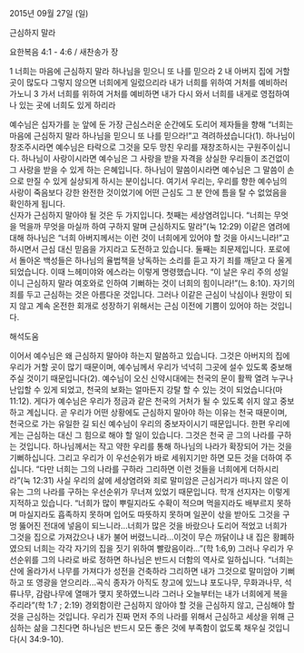 2015년 09월 27일 (일)

근심하지 말라



요한복음 4:1 - 4:6 / 새찬송가  장


1 너희는 마음에 근심하지 말라 하나님을 믿으니 또 나를 믿으라
2 내 아버지 집에 거할 곳이 많도다 그렇지 않으면 너희에게 일렀으리라 내가 너희를 위하여 거처를 예비하러 가노니
3 가서 너희를 위하여 거처를 예비하면 내가 다시 와서 너희를 내게로 영접하여 나 있는 곳에 너희도 있게 하리라

예수님은 십자가를 눈 앞에 둔 가장 근심스러운 순간에도 도리어 제자들을 향해 “너희는 마음에 근심하지 말라 하나님을 믿으니 또 나를 믿으라!”고 격려하셨습니다(1). 하나님이 창조주시라면 예수님은 타락으로 그것을 모두 망친 우리를 재창조하시는 구원주이십니다. 하나님이 사랑이시라면 예수님은 그 사랑을 받을 자격을 상실한 우리들이 조건없이 그 사랑을 받을 수 있게 하는 은혜입니다. 하나님이 말씀이시라면 예수님은 그 말씀이 손으로 만질 수 있게 실상되게 하시는 분이십니다. 여기서 우리는, 우리를 향한 예수님의 사랑이 죽음보다 강한 완전한 것이었기에 어떤 근심도 그 분 안에 틈을 탈 수 없었음을 확인하게 됩니다.   
신자가 근심하지 말아야 될 것은 두 가지입니다. 첫째는 세상염려입니다. 
“너희는 무엇을 먹을까 무엇을 마실까 하여 구하지 말며 근심하지도 말라”(눅 12:29)
이같은 염려에 대해 하나님은 “너희 아버지께서는 이런 것이 너희에게 있어야 할 것을 아시느니라!”고 하시면서 근심 대신 믿음을 가지라고 도전하고 있습니다. 
둘째는 죄문제입니다. 포로에서 돌아온 백성들은 하나님의 율법책을 낭독하는 소리를 듣고 자기 죄를 깨닫고 다 울게 되었습니다. 이때 느헤미야와 에스라는 이렇게 명령했습니다. 
“이 날은 우리 주의 성일이니 근심하지 말라 여호와로 인하여 기뻐하는 것이 너희의 힘이니라!”(느 8:10). 자기의 죄를 두고 근심하는 것은 아름다운 것입니다. 그러나 이같은 근심이 낙심이나 원망이 되지 않고 계속 온전한 회개로 성장하기 위해서는 근심 이전에 기쁨이 있어야 하는 것입니다.

해석도움





이어서 예수님은 왜 근심하지 말아야 하는지 말씀하고 있습니다. 
그것은 아버지의 집에 우리가 거할 곳이 많기 때문이며, 예수님께서 우리가 넉넉히 그곳에 설수 있도록 중보해주실 것이기 때문입니다(2). 예수님이 오신 신약시대에는 천국의 문이 활짝 열려 누구나 난입할 수 있게 되었고, 천국의 보화는 얼마든지 강탈 할 수 있는 것이 되었습니다(마 11:12). 게다가 예수님은 우리가 정금과 같은 천국의 거처가 될 수 있도록 쉬지 않고 중보하고 계십니다. 곧 우리가 어떤 상황에도 근심하지 말아야 하는 이유는 천국 때문이며, 천국으로 가는 유일한 길 되신 예수님이 우리의 중보자이시기 때문입니다. 
한편 우리에게는 근심하는 대신 그 힘으로 해야 할 일이 있습니다. 그것은 천국 곧 그의 나라를 구하는 것입니다. 하나님께서는 작고 약한 우리를 통해 하나님의 나라가 확장되어 가는 것을 기뻐하십니다. 그리고 우리가 이 우선순위가 바로 세워지기만 하면 모든 것을 더하여 주십니다. “다만 너희는 그의 나라를 구하라 그리하면 이런 것들을 너희에게 더하시리라”(눅 12:31) 
사실 우리의 삶에 세상염려와 죄로 말미암은 근심거리가 떠나지 않은 이유는 그의 나라를 구하는 우선순위가 무너져 있었기 때문입니다. 학개 선지자는 이렇게 지적하고 있습니다. 
“너희가 많이 뿌릴지라도 수확이 적으며 먹을지라도 배부르지 못하며 마실지라도 흡족하지 못하며 입어도 따뜻하지 못하며 일꾼이 삯을 받아도 그것을 구멍 뚫어진 전대에 넣음이 되느니라...너희가 많은 것을 바랐으나 도리어 적었고 너희가 그것을 집으로 가져갔으나 내가 불어 버렸느니라...이것이 무슨 까닭이냐 내 집은 황폐하였으되 너희는 각각 자기의 집을 짓기 위하여 빨랐음이라...”(학 1:6,9) 
그러나 우리가 우선순위를 그의 나라로 바로 정하면 하나님은 반드시 더함의 역사로 일하십니다. “너희는 산에 올라가서 나무를 가져다가 성전을 건축하라 그리하면 내가 그것으로 말미암아 기뻐하고 또 영광을 얻으리라...곡식 종자가 아직도 창고에 있느냐 포도나무, 무화과나무, 석류나무, 감람나무에 열매가 맺지 못하였느니라 그러나 오늘부터는 내가 너희에게 복을 주리라”(학 1:7 ; 2:19)
경외함이란 근심하지 않아야 할 것을 근심하지 않고, 근심해야 할 것을 근심하는 것입니다. 
우리가 진짜 먼저 주의 나라를 위해서 근심하고 세상을 위해 근심하는 삶을 그친다면 하나님은 반드시 모든 좋은 것에 부족함이 없도록 채우실 것입니다(시 34:9-10).